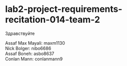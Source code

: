 # lab2-project-requirements-recitation-014-team-2
Здравствуйте
 
Assaf
Max Mayali: maxm1130 <br />
Nick Bolger: nibo6686 <br />
Assaf Boneh: asbo8637 <br />
Conlan Mann: conlanmann9 <br />
